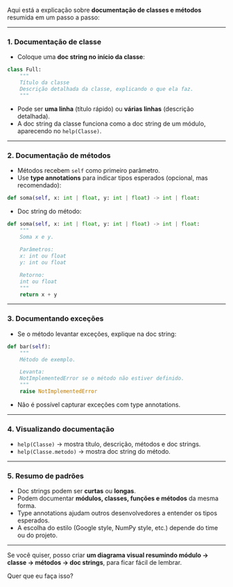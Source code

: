 Aqui está a explicação sobre **documentação de classes e métodos** resumida em um passo a passo:

---

### 1. **Documentação de classe**

* Coloque uma **doc string no início da classe**:

```python
class Full:
    """
    Título da classe
    Descrição detalhada da classe, explicando o que ela faz.
    """
```

* Pode ser **uma linha** (título rápido) ou **várias linhas** (descrição detalhada).
* A doc string da classe funciona como a doc string de um módulo, aparecendo no `help(Classe)`.

---

### 2. **Documentação de métodos**

* Métodos recebem `self` como primeiro parâmetro.
* Use **type annotations** para indicar tipos esperados (opcional, mas recomendado):

```python
def soma(self, x: int | float, y: int | float) -> int | float:
```

* Doc string do método:

```python
def soma(self, x: int | float, y: int | float) -> int | float:
    """
    Soma x e y.
    
    Parâmetros:
    x: int ou float
    y: int ou float

    Retorno:
    int ou float
    """
    return x + y
```

---

### 3. **Documentando exceções**

* Se o método levantar exceções, explique na doc string:

```python
def bar(self):
    """
    Método de exemplo.

    Levanta:
    NotImplementedError se o método não estiver definido.
    """
    raise NotImplementedError
```

* Não é possível capturar exceções com type annotations.

---

### 4. **Visualizando documentação**

* `help(Classe)` → mostra título, descrição, métodos e doc strings.
* `help(Classe.metodo)` → mostra doc string do método.

---

### 5. **Resumo de padrões**

* Doc strings podem ser **curtas** ou **longas**.
* Podem documentar **módulos, classes, funções e métodos** da mesma forma.
* Type annotations ajudam outros desenvolvedores a entender os tipos esperados.
* A escolha do estilo (Google style, NumPy style, etc.) depende do time ou do projeto.

---

Se você quiser, posso criar **um diagrama visual resumindo módulo → classe → métodos → doc strings**, para ficar fácil de lembrar.

Quer que eu faça isso?
